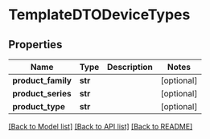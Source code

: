# TemplateDTODeviceTypes

## Properties
Name | Type | Description | Notes
------------ | ------------- | ------------- | -------------
**product_family** | **str** |  | [optional] 
**product_series** | **str** |  | [optional] 
**product_type** | **str** |  | [optional] 

[[Back to Model list]](../README.md#documentation-for-models) [[Back to API list]](../README.md#documentation-for-api-endpoints) [[Back to README]](../README.md)


